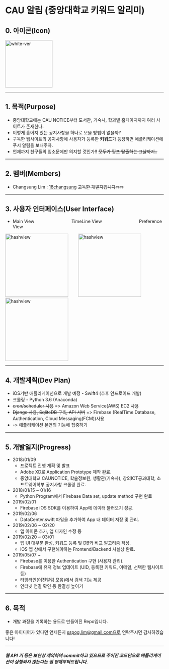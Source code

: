 # CAU 알림 (중앙대학교 키워드 알리미)

## 0. 아이콘(Icon)
<img width="150" alt="white-ver" src="https://user-images.githubusercontent.com/38272356/57304214-e44ec780-7119-11e9-9b42-4e1180e12845.png">

---

## 1. 목적(Purpose)
 * 중앙대학교에는 CAU NOTICE부터 도서관, 기숙사, 학과별 홈페이지까지 여러 사이트가 존재한다.
 * 이렇게 흩어져 있는 공지사항을 하나로 모을 방법이 없을까?
 * 구독한 웹사이트의 공지사항에 사용자가 등록한 **키워드**가 등장하면 애플리케이션에 푸시 알림을 보내주자.
 * 언제까지 친구들의 입소문에만 의지할 것인가!! ~~모두가 핑프 탈출하는 그날까지..~~

---

## 2. 멤버(Members)
 * Changsung Lim : [18changsung](https://github.com/18changsung) ~~고독한 개발자입니다ㅠㅠ~~
 
---

## 3. 사용자 인터페이스(User Interface)
 * Main View &nbsp;&nbsp;&nbsp;&nbsp;&nbsp;&nbsp;&nbsp;&nbsp;&nbsp;&nbsp;&nbsp;&nbsp;&nbsp;&nbsp;&nbsp;&nbsp;&nbsp;&nbsp;&nbsp;&nbsp;&nbsp;&nbsp;&nbsp;&nbsp;&nbsp;&nbsp;&nbsp;&nbsp; TimeLine View &nbsp;&nbsp;&nbsp;&nbsp;&nbsp;&nbsp;&nbsp;&nbsp;&nbsp;&nbsp;&nbsp;&nbsp;&nbsp;&nbsp;&nbsp;&nbsp;&nbsp;&nbsp;&nbsp;&nbsp;&nbsp;&nbsp;&nbsp;&nbsp;&nbsp;&nbsp;&nbsp;&nbsp; Preference View 
 
 <img width="200" alt="hashview" src="https://user-images.githubusercontent.com/38272356/57941593-57babb00-790a-11e9-8c13-efe37b34deeb.PNG">&nbsp;&nbsp;&nbsp;&nbsp;&nbsp;&nbsp;&nbsp;&nbsp;<img width="200" alt="hashview" src="https://user-images.githubusercontent.com/38272356/57475880-481af100-72d0-11e9-8edc-4587aa2f1a9c.PNG">&nbsp;&nbsp;&nbsp;&nbsp;&nbsp;&nbsp;&nbsp;&nbsp;<img width="200" alt="hashview" src="https://user-images.githubusercontent.com/38272356/57475878-46512d80-72d0-11e9-8318-69c4d31e5228.PNG">
 
---

## 4. 개발계획(Dev Plan)
 * iOS기반 애플리케이션으로 개발 예정 - Swift4 (추후 안드로이드 개발)
 * 크롤링 - Python 3.6 (Anaconda)
 * ~~cron/scheduler 사용~~ => Amazon Web Service(AWS) EC2 사용
 * ~~Django 사용, SqliteDB 구축, API 서버~~ => Firebase (RealTime Database, Authentication, Cloud Messaging(FCM))사용 
 * -> 애플리케이션 본연의 기능에 집중하기
 
---

## 5. 개발일지(Progress)
 * 2018/01/09
    - 프로젝트 진행 계획 및 발표
    - Adobe XD로 Application Prototype 제작 완료.             
    - 중앙대학교 CAUNOTICE, 학술정보원, 생활관(기숙사), 창의ICT공과대학, 소프트웨어학부 공지사항 크롤링 완료.
 * 2018/01/15 ~ 01/16
    - Python Program에서 Firebase Data set, update method 구현 완료
 * 2019/02/01
    - Firebase iOS SDK를 이용하여 App에 데이터 불러오기 성공.
 * 2019/02/06
    - DataCenter.swift 파일을 추가하여 App 내 데이터 저장 및 관리.
 * 2019/02/06 ~ 02/20
    - 앱 아이콘 추가, 앱 디자인 수정 등
 * 2019/02/20 ~ 03/01
    - 앱 UI 대부분 완성, 키워드 등록 및 DB와 비교 알고리즘 작성.
    - iOS 앱 상에서 구현해야하는 Frontend/Backend 사실상 완료.
 * 2019/05/07 ~
    - Firebase를 이용한 Authentication 구현 (사용자 관리).
    - Firebase에 유저 정보 업데이트 (UID, 등록한 키워드, 이메일, 선택한 웹사이트 등)
    - 타임라인(이전알림 모음)에서 검색 기능 제공
    - 인터넷 연결 확인 등 완결성 높이기
    
---

## 6. 목적
 * 개발 과정을 기록하는 용도로 만들어진 Repo입니다. 
 
 좋은 아이디어가 있다면 언제든지 sspog.lim@gmail.com으로 연락주시면 감사하겠습니다!
    
---

##### 웹 API 키 등은 보안상 제외하여 commit하고 있으므로 주어진 코드만으로 애플리케이션이 실행되지 않는다는 점 양해부탁드립니다.
